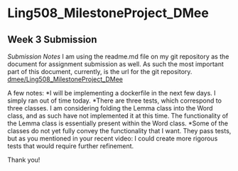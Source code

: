 # Ling508_MilestoneProject_DMee

## Week 3 Submission 
*Submission Notes*
I am using the readme.md file on my git repository as the document for assignment submission as well. As such the most important part of this document, currently, is the url for the git repository. [dmee/Ling508_MilestoneProject_DMee](https://github.com/dlmee/Ling508_MilestoneProject_DMee)

A few notes:
*I will be implementing a dockerfile in the next few days. I simply ran out of time today.
*There are three tests, which correspond to three classes. I am considering folding the Lemma class into the Word class, and as such have not implemented it at this time. The functionality of the Lemma class is essentially present within the Word class. 
*Some of the classes do not yet fully convey the functionality that I want. They pass tests, but as you mentioned in your recent video: I could create more rigorous tests that would require further refinement. 

Thank you!



